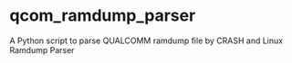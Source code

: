 # qcom_ramdump_parser
A Python script to parse QUALCOMM ramdump file by CRASH and Linux Ramdump Parser
